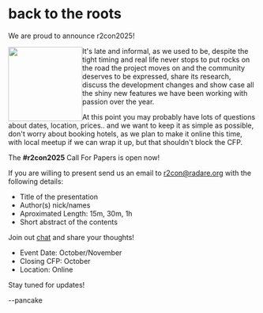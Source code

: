 # back to the roots

<div class="container">

We are proud to announce r2con2025!

<img src="r2roots.png" width="150" style="float:left">

It's late and informal, as we used to be, despite the tight timing and real life never stops to put rocks on the road the project moves on and the community deserves to be expressed, share its research, discuss the development changes and show case all the shiny new features we have been working with passion over the year.

At this point you may probably have lots of questions about dates, location, prices.. and we want to keep it as simple as possible, don't worry about booking hotels, as we plan to make it online this time, with local meetup if we can wrap it up, but that shouldn't block the CFP.

The __#r2con2025__ Call For Papers is open now!

If you are willing to present send us an email to [r2con@radare.org](mailto:r2con@radare.org) with the following details:

* Title of the presentation
* Author(s) nick/names
* Aproximated Length: 15m, 30m, 1h
* Short abstract of the contents

Join out [chat](https://discord.gg/RWtFctRe) and share your thoughts!

* Event Date: October/November
* Closing CFP: October
* Location: Online

Stay tuned for updates!

--pancake
</div>

